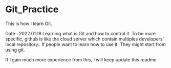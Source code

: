 # Git_Practice
This is how I learn Git.

Date : 2022.01.18
Learning what is Git and how to control it.
To be more specific, github is like the cloud server which contain multiples developers' local repository..
If people want to learn how to use it.
They might start from using git.

If I gain much more experience from this, I will keep update this readme.

